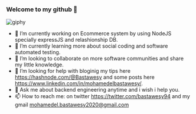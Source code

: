 ### Welcome to my github 🌱

![giphy](https://user-images.githubusercontent.com/19712028/117519110-ae5faa80-afa2-11eb-9b6c-82d6e5dd43ca.gif)
- 🔭 I’m currently working on Ecommerce system by using NodeJS specially expressJS and relashionship DB.
- 🌱 I’m currently learning more about social coding and software automated testing.
- 👯 I’m looking to collaborate on more software communities and share my little knowledge.
- 🤔 I’m looking for help with bloginig my tips here https://hashnode.com/@Bastawesy and some posts here https://www.linkedin.com/in/mohamedelbastawesy/.
- 💬 Ask me about backend engineering anytime and i wish i help you.
- 📫 How to reach me: on twitter https://twitter.com/bastawesy94 and my gmail mohamedel.bastawesy2020@gmail.com
<!--
**bastawesy94/bastawesy94** is a ✨ _special_ ✨ repository because its `README.md` (this file) appears on your GitHub profile.

Here are some ideas to get you started:

- 🔭 I’m currently working on ...
- 🌱 I’m currently learning ...
- 👯 I’m looking to collaborate on ...
- 🤔 I’m looking for help with ...
- 💬 Ask me about ...
- 📫 How to reach me: ...
- 😄 Pronouns: ...
- ⚡ Fun fact: ...
-->
